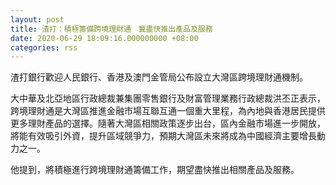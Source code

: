 ```yaml
---
layout: post
title: 渣打：積極籌備跨境理財通　冀盡快推出產品及服務
date: 2020-06-29 18:09:16.000000000 +08:00
categories: rss
---
```


渣打銀行歡迎人民銀行、香港及澳門金管局公布設立大灣區跨境理財通機制。

大中華及北亞地區行政總裁兼集團零售銀行及財富管理業務行政總裁洪丕正表示，跨境理財通是大灣區推進金融市場互聯互通一個重大里程，為內地與香港居民提供更多理財產品的選擇。隨著大灣區相關政策逐步出台，區內金融市場進一步開放，將能有效吸引外資，提升區域競爭力，預期大灣區未來將成為中國經濟主要增長動力之一。

他提到，將積極進行跨境理財通籌備工作，期望盡快推出相關產品及服務。
